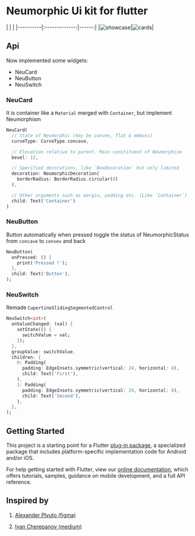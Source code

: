 # Neumorphic Ui kit for flutter

|   |   |
|----------|:-------------:|------:|
|![showcase](https://raw.githubusercontent.com/neumorphic/neumorphic.flutter/master/example/media/v0/all.gif)|![cards](https://raw.githubusercontent.com/neumorphic/neumorphic.flutter/master/example/media/v0/cards.png)|

## Api
Now implemented some widgets:

 - NeuCard
 - NeuButton
 - NeuSwitch

### NeuCard
It is container like a `Material` merged with `Container`, but implement Neumorphism

```dart
NeuCard(
  // State of Neumorphic (may be convex, flat & emboss)
  curveType: CurveType.concave,

  // Elevation relative to parent. Main constituent of Neumorphism
  bevel: 12,

  // Specified decorations, like `BoxDecoration` but only limited
  decoration: NeumorphicDecoration(
    borderRadius: BorderRadius.circular(8)
  ),

  // Other arguments such as margin, padding etc. (Like `Container`)
  child: Text('Container')
)
```

### NeuButton
Button automatically when pressed toggle the status of NeumorphicStatus from `concave` to `convex` and back
```dart
NeuButton(
  onPressed: () {
    print('Pressed !');
  },
  child: Text('Button'),
);
```

### NeuSwitch
Remade `CupertinoSlidingSegmentedControl`
```dart
NeuSwitch<int>(
  onValueChanged: (val) {
    setState(() {
      switchValue = val;
    });
  },
  groupValue: switchValue,
  children: {
    0: Padding(
      padding: EdgeInsets.symmetric(vertical: 24, horizontal: 8),
      child: Text('First'),
    ),
    1: Padding(
      padding: EdgeInsets.symmetric(vertical: 24, horizontal: 8),
      child: Text('Second'),
    ),
  },
);
```

## Getting Started

This project is a starting point for a Flutter
[plug-in package](https://flutter.dev/developing-packages/),
a specialized package that includes platform-specific implementation code for
Android and/or iOS.

For help getting started with Flutter, view our 
[online documentation](https://flutter.dev/docs), which offers tutorials, 
samples, guidance on mobile development, and a full API reference.

## Inspired by

1) [Alexander Plyuto (figma)](https://www.figma.com/file/J1uPSOY5k577mDpSfGFven/Skeuomorph-Small-Style-Guide)

2) [Ivan Cherepanov (medium)](https://medium.com/flutter-community/neumorphic-designs-in-flutter-eab9a4de2059)
